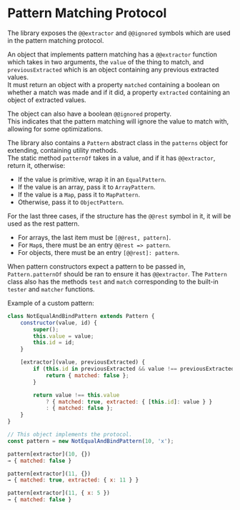 # Pattern Matching Protocol

The library exposes the `@@extractor` and `@@ignored` symbols which are used in the pattern matching protocol.  

An object that implements pattern matching has a `@@extractor` function which takes in two arguments, the `value` of the thing to match, and `previousExtracted` which is an object containing any previous extracted values.  
It must return an object with a property `matched` containing a boolean on whether a match was made and if it did, a property `extracted` containing an object of extracted values.  

The object can also have a boolean `@@ignored` property.  
This indicates that the pattern matching will ignore the value to match with, allowing for some optimizations.  

The library also contains a `Pattern` abstract class in the `patterns` object for extending, containing utility methods.  
The static method `patternOf` takes in a value, and if it has `@@extractor`, return it, otherwise:

- If the value is primitive, wrap it in an `EqualPattern`.
- If the value is an array, pass it to `ArrayPattern`.
- If the value is a `Map`, pass it to `MapPattern`.
- Otherwise, pass it to `ObjectPattern`.

For the last three cases, if the structure has the `@@rest` symbol in it, it will be used as the rest pattern.  

- For arrays, the last item must be `[@@rest, pattern]`.
- For `Map`s, there must be an entry `@@rest => pattern`.
- For objects, there must be an entry `[@@rest]: pattern`.

When pattern constructors expect a pattern to be passed in, `Pattern.patternOf` should be ran to ensure it has `@@extractor`. 
The `Pattern` class also has the methods `test` and `match` corresponding to the built-in `tester` and `matcher` functions.  

Example of a custom pattern:  

```js
class NotEqualAndBindPattern extends Pattern {
    constructor(value, id) {
        super();
        this.value = value;
        this.id = id;
    }

    [extractor](value, previousExtracted) {
        if (this.id in previousExtracted && value !== previousExtracted[this.id]) {
            return { matched: false };
        }

        return value !== this.value
            ? { matched: true, extracted: { [this.id]: value } }
            : { matched: false };
    }
}

// This object implements the protocol.
const pattern = new NotEqualAndBindPattern(10, 'x');

pattern[extractor](10, {})
→ { matched: false }

pattern[extractor](11, {})
→ { matched: true, extracted: { x: 11 } }

pattern[extractor](11, { x: 5 })
→ { matched: false }
```
